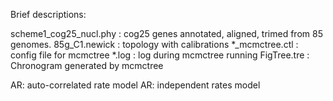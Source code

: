 Brief descriptions:

scheme1_cog25_nucl.phy : cog25 genes annotated, aligned, trimed from 85 genomes. 
85g_C1.newick : topology with calibrations
*_mcmctree.ctl : config file for mcmctree
*.log : log during mcmctree running
FigTree.tre : Chronogram generated by mcmctree


AR: auto-correlated rate model
AR: independent rates model